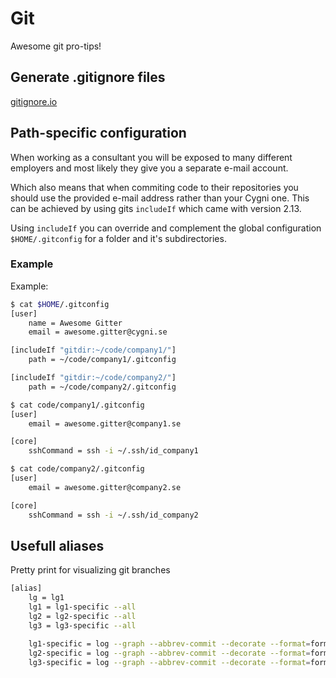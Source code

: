 # Git
Awesome git pro-tips!

## Generate .gitignore files
[gitignore.io](https://www.gitignore.io)

## Path-specific configuration
When working as a consultant you will be exposed to many different employers and 
most likely they give you a separate e-mail account.

Which also means that when commiting code to their repositories you should use the 
provided e-mail address rather than your Cygni one. This can be achieved by using gits
`includeIf` which came with version 2.13.

Using `includeIf` you can override and complement the global configuration 
`$HOME/.gitconfig` for a folder and it's subdirectories.

### Example
Example:  
```bash
$ cat $HOME/.gitconfig
[user]
	name = Awesome Gitter
	email = awesome.gitter@cygni.se

[includeIf "gitdir:~/code/company1/"]
	path = ~/code/company1/.gitconfig

[includeIf "gitdir:~/code/company2/"]
	path = ~/code/company2/.gitconfig
```

```bash
$ cat code/company1/.gitconfig 
[user]
	email = awesome.gitter@company1.se

[core]
	sshCommand = ssh -i ~/.ssh/id_company1
```

```bash
$ cat code/company2/.gitconfig 
[user]
	email = awesome.gitter@company2.se

[core]
	sshCommand = ssh -i ~/.ssh/id_company2
```



## Usefull aliases

Pretty print for visualizing git branches
```bash
[alias]
    lg = lg1
    lg1 = lg1-specific --all
    lg2 = lg2-specific --all
    lg3 = lg3-specific --all

    lg1-specific = log --graph --abbrev-commit --decorate --format=format:'%C(bold blue)%h%C(reset) - %C(bold green)(%ar)%C(reset) %C(white)%s%C(reset) %C(dim white)- %an%C(reset)%C(auto)%d%C(reset)'
    lg2-specific = log --graph --abbrev-commit --decorate --format=format:'%C(bold blue)%h%C(reset) - %C(bold cyan)%aD%C(reset) %C(bold green)(%ar)%C(reset)%C(auto)%d%C(reset)%n''          %C(white)%s%C(reset) %C(dim white)- %an%C(reset)'
    lg3-specific = log --graph --abbrev-commit --decorate --format=format:'%C(bold blue)%h%C(reset) - %C(bold cyan)%aD%C(reset) %C(bold green)(%ar)%C(reset) %C(bold cyan)(committed: %cD)%C(reset) %C(auto)%d%C(reset)%n''          %C(white)%s%C(reset)%n''          %C(dim white)- %an <%ae> %C(reset) %C(dim white)(committer: %cn <%ce>)%C(reset)'
```

